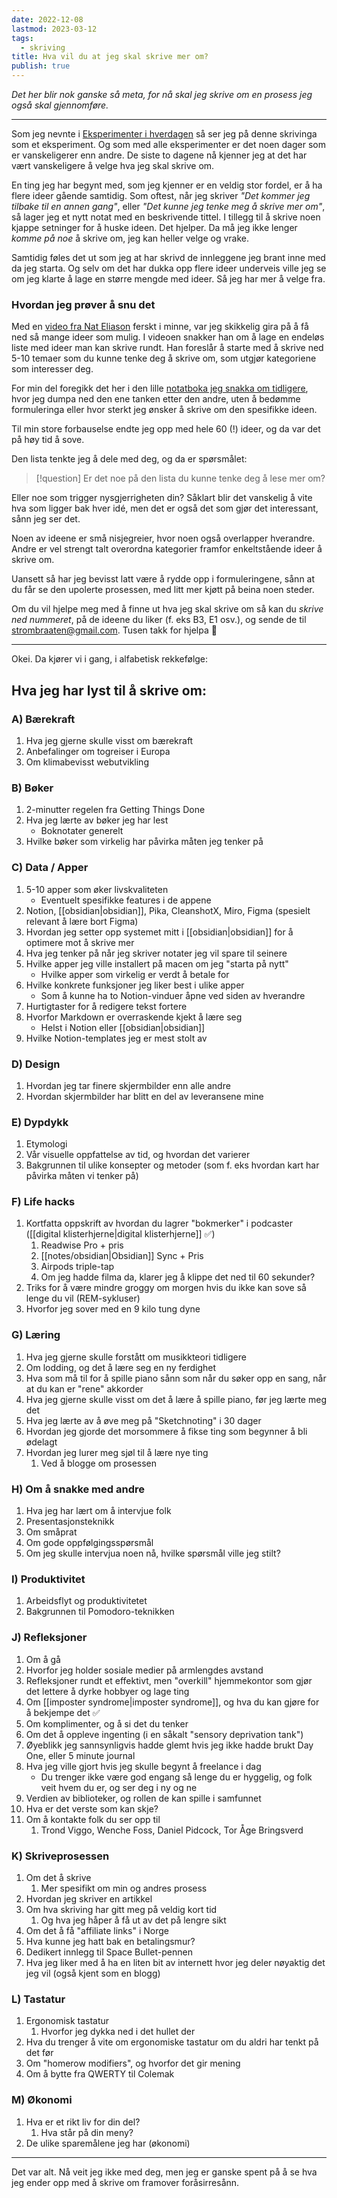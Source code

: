```yaml
---
date: 2022-12-08
lastmod: 2023-03-12
tags:
  - skriving
title: Hva vil du at jeg skal skrive mer om?
publish: true
---
```


_Det her blir nok ganske så meta, for nå skal jeg skrive om en prosess jeg også skal gjennomføre._

---

Som jeg nevnte i [Eksperimenter i hverdagen](https://www.simenskriver.no/eksperimenter-i-livet/) så ser jeg på denne skrivinga som et eksperiment. Og som med alle eksperimenter er det noen dager som er vanskeligerer enn andre. De siste to dagene nå kjenner jeg at det har vært vanskeligere å velge hva jeg skal skrive om.

En ting jeg har begynt med, som jeg kjenner er en veldig stor fordel, er å ha flere ideer gående samtidig. Som oftest, når jeg skriver _"Det kommer jeg tilbake til en annen gang"_, eller _"Det kunne jeg tenke meg å skrive mer om"_, så lager jeg et nytt notat med en beskrivende tittel. I tillegg til å skrive noen kjappe setninger for å huske ideen. Det hjelper. Da må jeg ikke lenger _komme på noe_ å skrive om, jeg kan heller velge og vrake. 

Samtidig føles det ut som jeg at har skrivd de innleggene jeg brant inne med da jeg starta. Og selv om det har dukka opp flere ideer underveis ville jeg se om jeg klarte å lage en større mengde med ideer. Så jeg har mer å velge fra.

### Hvordan jeg prøver å snu det

Med en [video fra Nat Eliason](https://youtu.be/Nnp9V7iLgGo?t=75&ref=simen-skriver) ferskt i minne, var jeg skikkelig gira på å få ned så mange ideer som mulig. I videoen snakker han om å lage en endeløs liste med ideer man kan skrive rundt. Han foreslår å starte med å skrive ned 5-10 temaer som du kunne tenke deg å skrive om, som utgjør kategoriene som interesser deg.

For min del foregikk det her i den lille [notatboka jeg snakka om tidligere](https://www.simenskriver.no/hvorfor-jeg-gar-rundt-med-en-notatbok-i-lomma/), hvor jeg dumpa ned den ene tanken etter den andre, uten å bedømme formuleringa eller hvor sterkt jeg ønsker å skrive om den spesifikke ideen.

Til min store forbauselse endte jeg opp med hele 60 (!) ideer, og da var det på høy tid å sove.

Den lista tenkte jeg å dele med deg, og da er spørsmålet:

> [!question] Er det noe på den lista du kunne tenke deg å lese mer om?

Eller noe som trigger nysgjerrigheten din? Såklart blir det vanskelig å vite hva som ligger bak hver idé, men det er også det som gjør det interessant, sånn jeg ser det.

Noen av ideene er små nisjegreier, hvor noen også overlapper hverandre. Andre er vel strengt talt overordna kategorier framfor enkeltstående ideer å skrive om.

Uansett så har jeg bevisst latt være å rydde opp i formuleringene, sånn at du får se den upolerte prosessen, med litt mer kjøtt på beina noen steder.

Om du vil hjelpe meg med å finne ut hva jeg skal skrive om så kan du _skrive ned nummeret_, på de ideene du liker (f. eks B3, E1 osv.), og sende de til [strombraaten@gmail.com](mailto:strombraaten@gmail.com?ref=simen-skriver). Tusen takk for hjelpa 🙌

---

Okei. Da kjører vi i gang, i alfabetisk rekkefølge:

## Hva jeg har lyst til å skrive om:

### A) Bærekraft

1.  Hva jeg gjerne skulle visst om bærekraft
2.  Anbefalinger om togreiser i Europa
3.  Om klimabevisst webutvikling

### B) Bøker

1.  2-minutter regelen fra Getting Things Done
2.  Hva jeg lærte av bøker jeg har lest
    -   Boknotater generelt
3.  Hvilke bøker som virkelig har påvirka måten jeg tenker på

### C) Data / Apper

1.  5-10 apper som øker livskvaliteten
    -   Eventuelt spesifikke features i de appene
2.  Notion, [[obsidian|obsidian]], Pika, CleanshotX, Miro, Figma (spesielt relevant å lære bort Figma)
3.  Hvordan jeg setter opp systemet mitt i [[obsidian|obsidian]] for å optimere mot å skrive mer
4.  Hva jeg tenker på når jeg skriver notater jeg vil spare til seinere
5.  Hvilke apper jeg ville installert på macen om jeg "starta på nytt"
    -   Hvilke apper som virkelig er verdt å betale for
6.  Hvilke konkrete funksjoner jeg liker best i ulike apper
    -   Som å kunne ha to Notion-vinduer åpne ved siden av hverandre
7.  Hurtigtaster for å redigere tekst fortere
8.  Hvorfor Markdown er overraskende kjekt å lære seg
    -   Helst i Notion eller [[obsidian|obsidian]]
9.  Hvilke Notion-templates jeg er mest stolt av

### D) Design

1.  Hvordan jeg tar finere skjermbilder enn alle andre
2.  Hvordan skjermbilder har blitt en del av leveransene mine

### E) Dypdykk

1.  Etymologi
2.  Vår visuelle oppfattelse av tid, og hvordan det varierer
3.  Bakgrunnen til ulike konsepter og metoder (som f. eks hvordan kart har påvirka måten vi tenker på)

### F) Life hacks

1.  Kortfatta oppskrift av hvordan du lagrer "bokmerker" i podcaster ([[digital klisterhjerne|digital klisterhjerne]] ✅)
	1. Readwise Pro + pris
	2. [[notes/obsidian|Obsidian]] Sync + Pris
	3. Airpods triple-tap
	4. Om jeg hadde filma da, klarer jeg å klippe det ned til 60 sekunder?
2.  Triks for å være mindre groggy om morgen hvis du ikke kan sove så lenge du vil (REM-sykluser)
3.  Hvorfor jeg sover med en 9 kilo tung dyne

### G) Læring

1.  Hva jeg gjerne skulle forstått om musikkteori tidligere
2.  Om lodding, og det å lære seg en ny ferdighet
3.  Hva som må til for å spille piano sånn som når du søker opp en sang, når at du kan er "rene" akkorder
4.  Hva jeg gjerne skulle visst om det å lære å spille piano, før jeg lærte meg det
5.  Hva jeg lærte av å øve meg på "Sketchnoting" i 30 dager
6.  Hvordan jeg gjorde det morsommere å fikse ting som begynner å bli ødelagt
7.  Hvordan jeg lurer meg sjøl til å lære nye ting
	1. Ved å blogge om prosessen

### H) Om å snakke med andre

1.  Hva jeg har lært om å intervjue folk
2.  Presentasjonsteknikk
3.  Om småprat
4.  Om gode oppfølgingsspørsmål
5.  Om jeg skulle intervjua noen nå, hvilke spørsmål ville jeg stilt?

### I) Produktivitet

1.  Arbeidsflyt og produktivitetet
2.  Bakgrunnen til Pomodoro-teknikken

### J) Refleksjoner

1.  Om å gå
2.  Hvorfor jeg holder sosiale medier på armlengdes avstand
3.  Refleksjoner rundt et effektivt, men "overkill" hjemmekontor som gjør det lettere å dyrke hobbyer og lage ting
4.  Om [[imposter syndrome|imposter syndrome]], og hva du kan gjøre for å bekjempe det ✅
5.  Om komplimenter, og å si det du tenker
6.  Om det å oppleve ingenting (i en såkalt "sensory deprivation tank")
7.  Øyeblikk jeg sannsynligvis hadde glemt hvis jeg ikke hadde brukt Day One, eller 5 minute journal
8.  Hva jeg ville gjort hvis jeg skulle begynt å freelance i dag
    -   Du trenger ikke være god engang så lenge du er hyggelig, og folk veit hvem du er, og ser deg i ny og ne
9.  Verdien av biblioteker, og rollen de kan spille i samfunnet
10.  Hva er det verste som kan skje?
11. Om å kontakte folk du ser opp til
	1. Trond Viggo, Wenche Foss, Daniel Pidcock, Tor Åge Bringsverd

### K) Skriveprosessen

1.  Om det å skrive
	1. Mer spesifikt om min og andres prosess
2.  Hvordan jeg skriver en artikkel
3.  Om hva skriving har gitt meg på veldig kort tid
	1. Og hva jeg håper å få ut av det på lengre sikt
4.  Om det å få "affiliate links" i Norge
5.  Hva kunne jeg hatt bak en betalingsmur?
6.  Dedikert innlegg til Space Bullet-pennen
7.  Hva jeg liker med å ha en liten bit av internett hvor jeg deler nøyaktig det jeg vil (også kjent som en blogg)

### L) Tastatur

1.  Ergonomisk tastatur
	1. Hvorfor jeg dykka ned i det hullet der
2.  Hva du trenger å vite om ergonomiske tastatur om du aldri har tenkt på det før
3.  Om "homerow modifiers", og hvorfor det gir mening
4.  Om å bytte fra QWERTY til Colemak

### M) Økonomi

1.  Hva er et rikt liv for din del?
	1. Hva står på din meny?
2.  De ulike sparemålene jeg har (økonomi)

---

Det var alt. Nå veit jeg ikke med deg, men jeg er ganske spent på å se hva jeg ender opp med å skrive om framover foråsirresånn.

